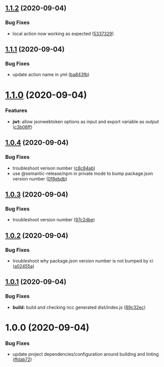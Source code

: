 ## [1.1.2](https://github.com/sgoff0/github-actions-jwt-generator/compare/v1.1.1...v1.1.2) (2020-09-04)


### Bug Fixes

* local action now working as expected ([5337329](https://github.com/sgoff0/github-actions-jwt-generator/commit/53373290b5a20fd90958e1d09fbeb904764bf499))

## [1.1.1](https://github.com/sgoff0/github-actions-jwt-generator/compare/v1.1.0...v1.1.1) (2020-09-04)


### Bug Fixes

* update action name in yml ([ba843fb](https://github.com/sgoff0/github-actions-jwt-generator/commit/ba843fb1b5597e5a2aa62feabd0dd142a3d4e303))

# [1.1.0](https://github.com/sgoff0/github-actions-jwt-generator/compare/v1.0.4...v1.1.0) (2020-09-04)


### Features

* **jwt:** allow jsonwebtoken options as input and export variable as output ([c3b08ff](https://github.com/sgoff0/github-actions-jwt-generator/commit/c3b08ff5ffc8f7acd54949541b35596114925fd7))

## [1.0.4](https://github.com/sgoff0/github-actions-jwt-generator/compare/v1.0.3...v1.0.4) (2020-09-04)


### Bug Fixes

* troubleshoot verison number ([c8c84ab](https://github.com/sgoff0/github-actions-jwt-generator/commit/c8c84abc6fc829764c5ee2c28271bf9bfe9d12de))
* use @semantic-release/npm in private mode to bump package.json version number ([0f8ebdb](https://github.com/sgoff0/github-actions-jwt-generator/commit/0f8ebdba59f4e4f36fe0a94d859ffa072f8a4efa))

## [1.0.3](https://github.com/sgoff0/github-actions-jwt-generator/compare/v1.0.2...v1.0.3) (2020-09-04)


### Bug Fixes

* troubleshoot version number ([97c2dbe](https://github.com/sgoff0/github-actions-jwt-generator/commit/97c2dbea6462fd18d62b2af5a8a6b443b8381f1f))

## [1.0.2](https://github.com/sgoff0/github-actions-jwt-generator/compare/v1.0.1...v1.0.2) (2020-09-04)


### Bug Fixes

* troubleshoot why package.json version number is not bumped by ci ([a02455a](https://github.com/sgoff0/github-actions-jwt-generator/commit/a02455a7ddf610fe49473ff3a3e6749cf7aaff26))

## [1.0.1](https://github.com/sgoff0/github-actions-jwt-generator/compare/v1.0.0...v1.0.1) (2020-09-04)


### Bug Fixes

* **build:** build and checking ncc generated dist/index.js ([89c32ec](https://github.com/sgoff0/github-actions-jwt-generator/commit/89c32ec040d1c97f57e967ae24b41c1372bdc669))

# 1.0.0 (2020-09-04)


### Bug Fixes

* update project dependencies/configuration around building and linting ([ffdab72](https://github.com/sgoff0/github-actions-jwt-generator/commit/ffdab72f491f9ef13ab2d6f5cbfe195fe6e7020c))
